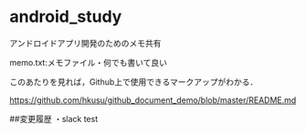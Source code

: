 # android_study
アンドロイドアプリ開発のためのメモ共有

memo.txt:メモファイル・何でも書いて良い

このあたりを見れば，Github上で使用できるマークアップがわかる．

https://github.com/hkusu/github_document_demo/blob/master/README.md

##変更履歴
・slack test

